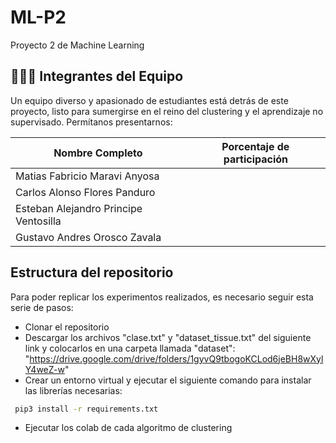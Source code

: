 # ML-P2
Proyecto 2 de Machine Learning
## 🧑‍🤝‍🧑 Integrantes del Equipo

Un equipo diverso y apasionado de estudiantes está detrás de este proyecto, listo para sumergirse en el reino del clustering y el aprendizaje no supervisado. Permítanos presentarnos:

| Nombre Completo                       | Porcentaje de participación          |
|---------------------------------------|--------------------------------------|
| Matias Fabricio Maravi Anyosa         |                                      |
| Carlos Alonso Flores Panduro          |                                      |
| Esteban Alejandro Principe Ventosilla |                                      | 
| Gustavo Andres Orosco Zavala          |                                      |

## Estructura del repositorio

Para poder replicar los experimentos realizados, es necesario seguir esta serie de pasos:
* Clonar el repositorio
* Descargar los archivos "clase.txt" y "dataset_tissue.txt" del siguiente link y colocarlos en una carpeta llamada "dataset": "https://drive.google.com/drive/folders/1gyvQ9tbogoKCLod6jeBH8wXylY4weZ-w"
* Crear un entorno virtual y ejecutar el siguiente comando para instalar las librerías necesarias: 
```bash
 pip3 install -r requirements.txt
```
* Ejecutar los colab de cada algoritmo de clustering
